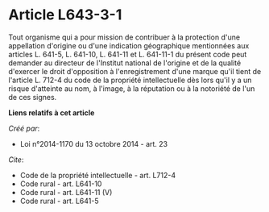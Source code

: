 # Article L643-3-1

Tout organisme qui a pour mission de contribuer à la protection d'une appellation d'origine ou d'une indication géographique
mentionnées aux articles L. 641-5, L. 641-10, L. 641-11 et L. 641-11-1 du présent code peut demander au directeur de
l'Institut national de l'origine et de la qualité d'exercer le droit d'opposition à l'enregistrement d'une marque qu'il tient
de l'article L. 712-4 du code de la propriété intellectuelle dès lors qu'il y a un risque d'atteinte au nom, à l'image, à la
réputation ou à la notoriété de l'un de ces signes.

**Liens relatifs à cet article**

_Créé par_:

  - Loi n°2014-1170 du 13 octobre 2014 - art. 23

_Cite_:

  - Code de la propriété intellectuelle - art. L712-4
  - Code rural - art. L641-10
  - Code rural - art. L641-11 (V)
  - Code rural - art. L641-5
